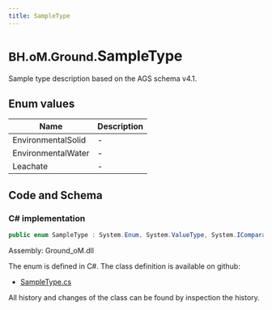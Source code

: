 ```yaml
---
title: SampleType
---
```


# <small>BH.oM.Ground.</small>**SampleType**

Sample type description based on the AGS schema v4.1.

## Enum values

| Name            | Description                                                    |
|-----------------|----------------------------------------------------------------|
| EnvironmentalSolid |  -  |
| EnvironmentalWater |  -  |
| Leachate |  -  |


## Code and Schema

### C# implementation

``` C# title="C#"
public enum SampleType : System.Enum, System.ValueType, System.IComparable, System.ISpanFormattable, System.IFormattable, System.IConvertible
```

Assembly: Ground_oM.dll

The enum is defined in C#. The class definition is available on github:

- [SampleType.cs](https://github.com/BHoM/BHoM/blob/develop/Ground_oM/eNums\SampleType.cs)

All history and changes of the class can be found by inspection the history.
